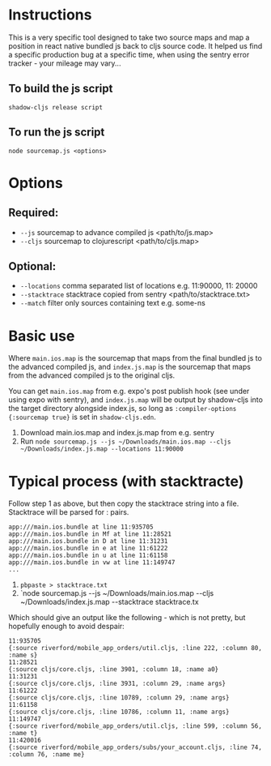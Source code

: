 # Instructions

This is a very specific tool designed to take two source maps and map a position in react native bundled js back to cljs source code. It helped us find a specific production bug at a specific time, when using the sentry error tracker - your mileage may vary...

## To build the js script
`shadow-cljs release script`

## To run the js script
`node sourcemap.js <options>`

# Options

## Required:

  * `--js` sourcemap to advance compiled js <path/to/js.map>
  * `--cljs` sourcemap to clojurescript <path/to/cljs.map>

## Optional:
  * `--locations` comma separated list of locations e.g. 11:90000, 11: 20000
  * `--stacktrace` stacktrace copied from sentry <path/to/stacktrace.txt>
  * `--match` filter only sources containing text e.g. some-ns

# Basic use
Where `main.ios.map` is the sourcemap that maps from the final bundled js to the advanced compiled js,
and `index.js.map` is the sourcemap that maps from the advanced compiled js to the original cljs.

You can get `main.ios.map` from e.g. expo's post publish hook (see under using expo with sentry), and `index.js.map` will be output by shadow-cljs into the target directory alongside index.js, so long as `:compiler-options {:sourcemap true}` is set in `shadow-cljs.edn`.

1. Download main.ios.map and index.js.map from e.g. sentry
2. Run `node sourcemap.js --js ~/Downloads/main.ios.map --cljs ~/Downloads/index.js.map --locations 11:90000`

# Typical process (with stacktracte)

Follow step 1 as above, but then copy the stacktrace string into a file.
Stacktrace will be parsed for <line>:<column> pairs.

```
app:///main.ios.bundle at line 11:935705
app:///main.ios.bundle in Mf at line 11:28521
app:///main.ios.bundle in D at line 11:31231
app:///main.ios.bundle in e at line 11:61222
app:///main.ios.bundle in u at line 11:61158
app:///main.ios.bundle in vw at line 11:149747
...

```
1. `pbpaste > stacktrace.txt`
2. `node sourcemap.js --js ~/Downloads/main.ios.map --cljs ~/Downloads/index.js.map --stacktrace stacktrace.tx

Which should give an output like the following - which is not pretty, but hopefully enough to avoid despair:

```
11:935705
{:source riverford/mobile_app_orders/util.cljs, :line 222, :column 80, :name s}
11:28521
{:source cljs/core.cljs, :line 3901, :column 18, :name a0}
11:31231
{:source cljs/core.cljs, :line 3931, :column 29, :name args}
11:61222
{:source cljs/core.cljs, :line 10789, :column 29, :name args}
11:61158
{:source cljs/core.cljs, :line 10786, :column 11, :name args}
11:149747
{:source riverford/mobile_app_orders/util.cljs, :line 599, :column 56, :name t}
11:420016
{:source riverford/mobile_app_orders/subs/your_account.cljs, :line 74, :column 76, :name me}
```
